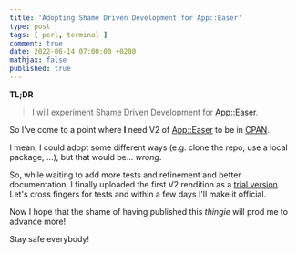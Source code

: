 ```yaml
---
title: 'Adopting Shame Driven Development for App::Easer'
type: post
tags: [ perl, terminal ]
comment: true
date: 2022-06-14 07:00:00 +0200
mathjax: false
published: true
---
```


**TL;DR**

> I will experiment Shame Driven Development for [App::Easer][].

So I've come to a point where **I** need V2 of [App::Easer][] to be in
[CPAN][].

I mean, I could adopt some different ways (e.g. clone the repo, use a
local package, ...), but that would be... *wrong*.

So, while waiting to add more tests and refinement and better
documentation, I finally uploaded the first V2 rendition as a [trial
version][]. Let's cross fingers for tests and within a few days I'll
make it official.

Now I hope that the shame of having published this *thingie* will prod
me to advance more!

Stay safe everybody!

[Perl]: https://www.perl.org/
[App::Easer]: https://metacpan.org/pod/App::Easer
[CPAN]: https://metacpan.org/
[trial version]: https://metacpan.org/release/POLETTIX/App-Easer-2.001-TRIAL/view/lib/App/Easer.pod
